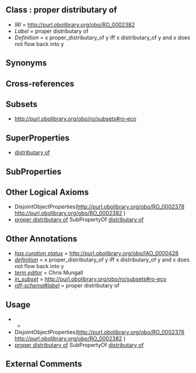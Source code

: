
## Class : proper distributary of

 * *IRI* = http://purl.obolibrary.org/obo/RO_0002382
 * *Label* = proper distributary of
 * *Definition* = x proper_distributary_of y iff x distributary_of y and x does not flow back into y

## Synonyms


## Cross-references


## Subsets

 * http://purl.obolibrary.org/obo/ro/subsets#ro-eco

## SuperProperties

 * [distributary of](../../RO/77/RO_0002377.md)

## SubProperties


## Other Logical Axioms

 * DisjointObjectProperties(<http://purl.obolibrary.org/obo/RO_0002378> <http://purl.obolibrary.org/obo/RO_0002382> )
 * [proper distributary of](../../RO/82/RO_0002382.md) SubPropertyOf [distributary of](../../RO/77/RO_0002377.md)

## Other Annotations

 * *[has curation status](../../IAO/14/IAO_0000114.md)* = http://purl.obolibrary.org/obo/IAO_0000428
 * *[definition](../../IAO/15/IAO_0000115.md)* = x proper_distributary_of y iff x distributary_of y and x does not flow back into y
 * *[term editor](../../IAO/17/IAO_0000117.md)* = Chris Mungall
 * *[in_subset](../../et/oboInOwl#inSubset.md)* = http://purl.obolibrary.org/obo/ro/subsets#ro-eco
 * *[rdf-schema#label](../../el/rdf-schema#label.md)* = proper distributary of

## Usage

 * -
 * DisjointObjectProperties(<http://purl.obolibrary.org/obo/RO_0002378> <http://purl.obolibrary.org/obo/RO_0002382> )
 * [proper distributary of](../../RO/82/RO_0002382.md) SubPropertyOf [distributary of](../../RO/77/RO_0002377.md)

## External Comments

